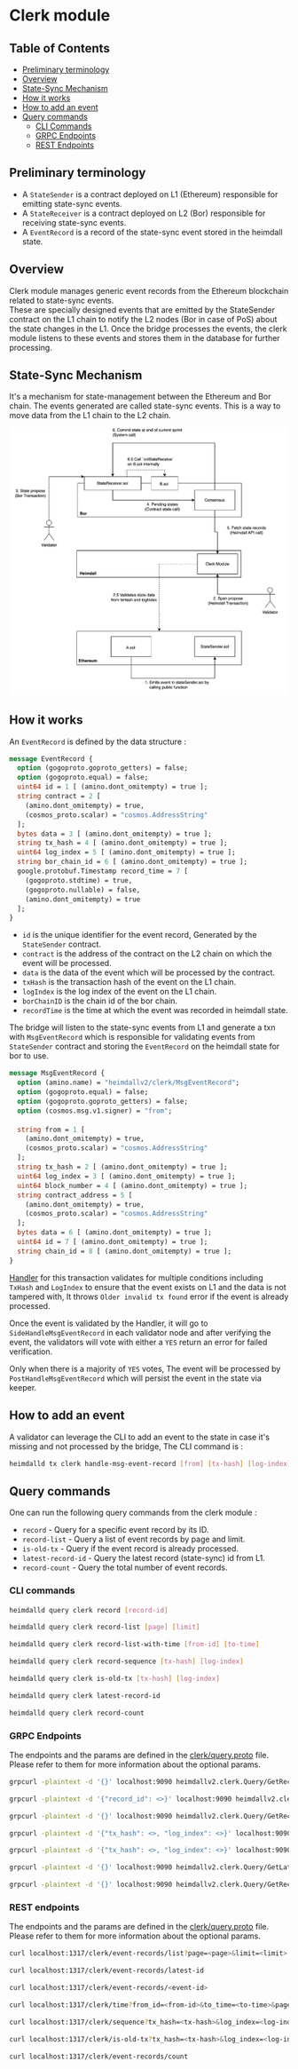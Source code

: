 # Clerk module

## Table of Contents

* [Preliminary terminology](#preliminary-terminology)
* [Overview](#overview)
* [State-Sync Mechanism](#state-sync-mechanism)
* [How it works](#how-it-works)
* [How to add an event](#how-to-add-an-event)
* [Query commands](#query-commands)
  * [CLI Commands](#cli-commands)
  * [GRPC Endpoints](#grpc-endpoints)
  * [REST Endpoints](#rest-endpoints)

## Preliminary terminology

* A `StateSender` is a contract deployed on L1 (Ethereum) responsible for emitting state-sync events.
* A `StateReceiver` is a contract deployed on L2 (Bor) responsible for receiving state-sync events.
* A `EventRecord` is a record of the state-sync event stored in the heimdall state.

## Overview

Clerk module manages generic event records from the Ethereum blockchain related to state-sync events.  
These are specially designed events that are emitted by the StateSender contract on the L1 chain to notify the L2 nodes
(Bor in case of PoS) about the state changes in the L1. 
Once the bridge processes the events,
the clerk module listens to these events and stores them in the database for further processing.

## State-Sync Mechanism

It's a mechanism for state-management between the Ethereum and Bor chain.
The events generated are called state-sync events.
This is a way to move data from the L1 chain to the L2 chain.

![State-Sync Flow](state_sync_flow.png)

## How it works

An `EventRecord` is defined by the data structure :

```protobuf
message EventRecord {
  option (gogoproto.goproto_getters) = false;
  option (gogoproto.equal) = false;
  uint64 id = 1 [ (amino.dont_omitempty) = true ];
  string contract = 2 [
    (amino.dont_omitempty) = true,
    (cosmos_proto.scalar) = "cosmos.AddressString"
  ];
  bytes data = 3 [ (amino.dont_omitempty) = true ];
  string tx_hash = 4 [ (amino.dont_omitempty) = true ];
  uint64 log_index = 5 [ (amino.dont_omitempty) = true ];
  string bor_chain_id = 6 [ (amino.dont_omitempty) = true ];
  google.protobuf.Timestamp record_time = 7 [
    (gogoproto.stdtime) = true,
    (gogoproto.nullable) = false,
    (amino.dont_omitempty) = true
  ];
}
```

* `id` is the unique identifier for the event record, Generated by the `StateSender` contract.
* `contract` is the address of the contract on the L2 chain on which the event will be processed.
* `data` is the data of the event which will be processed by the contract.
* `txHash` is the transaction hash of the event on the L1 chain.
* `logIndex` is the log index of the event on the L1 chain.
* `borChainID` is the chain id of the bor chain.
* `recordTime` is the time at which the event was recorded in heimdall state.

The bridge will listen to the state-sync events from L1 and generate a txn with `MsgEventRecord` which is responsible for validating events from `StateSender` contract and storing the `EventRecord` on the heimdall state for bor to use.

```protobuf
message MsgEventRecord {
  option (amino.name) = "heimdallv2/clerk/MsgEventRecord";
  option (gogoproto.equal) = false;
  option (gogoproto.goproto_getters) = false;
  option (cosmos.msg.v1.signer) = "from";

  string from = 1 [
    (amino.dont_omitempty) = true,
    (cosmos_proto.scalar) = "cosmos.AddressString"
  ];
  string tx_hash = 2 [ (amino.dont_omitempty) = true ];
  uint64 log_index = 3 [ (amino.dont_omitempty) = true ];
  uint64 block_number = 4 [ (amino.dont_omitempty) = true ];
  string contract_address = 5 [
    (amino.dont_omitempty) = true,
    (cosmos_proto.scalar) = "cosmos.AddressString"
  ];
  bytes data = 6 [ (amino.dont_omitempty) = true ];
  uint64 id = 7 [ (amino.dont_omitempty) = true ];
  string chain_id = 8 [ (amino.dont_omitempty) = true ];
}
```

[Handler](keeper/msg_server.go) for this transaction validates for multiple conditions including `TxHash` and `LogIndex` to ensure that the event exists on L1 and the data is not tampered with, It throws `Older invalid tx found` error if the event is already processed.

Once the event is validated by the Handler,
it will go to `SideHandleMsgEventRecord` in each validator node and after verifying the event,
the validators will vote with either a `YES` return an error for failed verification.

Only when there is a majority of `YES` votes, The event will be processed by `PostHandleMsgEventRecord` which will persist the event in the state via keeper.

## How to add an event

A validator can leverage the CLI to add an event to the state in case it's missing and not processed by the bridge, The CLI command is :

```bash
heimdalld tx clerk handle-msg-event-record [from] [tx-hash] [log-index] [block-number] [contract-address] [data] [id] [chain-id]
```

## Query commands

One can run the following query commands from the clerk module :

* `record` - Query for a specific event record by its ID.
* `record-list` - Query a list of event records by page and limit.
* `is-old-tx` - Query if the event record is already processed.
* `latest-record-id` - Query the latest record (state-sync) id from L1.
* `record-count` - Query the total number of event records.

### CLI commands

```bash
heimdalld query clerk record [record-id]
```

```bash
heimdalld query clerk record-list [page] [limit]
```

```bash
heimdalld query clerk record-list-with-time [from-id] [to-time]
```

```bash
heimdalld query clerk record-sequence [tx-hash] [log-index]
```

```bash
heimdalld query clerk is-old-tx [tx-hash] [log-index]
```

```bash
heimdalld query clerk latest-record-id
```

```bash
heimdalld query clerk record-count
```

### GRPC Endpoints

The endpoints and the params are defined in the [clerk/query.proto](/proto/heimdallv2/clerk/query.proto) file.
Please refer to them for more information about the optional params.

```bash
grpcurl -plaintext -d '{}' localhost:9090 heimdallv2.clerk.Query/GetRecordList
```

```bash
grpcurl -plaintext -d '{"record_id": <>}' localhost:9090 heimdallv2.clerk.Query/GetRecordById
```

```bash
grpcurl -plaintext -d '{}' localhost:9090 heimdallv2.clerk.Query/GetRecordListWithTime
```

```bash
grpcurl -plaintext -d '{"tx_hash": <>, "log_index": <>}' localhost:9090 heimdallv2.clerk.Query/GetRecordSequence
```

```bash
grpcurl -plaintext -d '{"tx_hash": <>, "log_index": <>}' localhost:9090 heimdallv2.clerk.Query/IsClerkTxOld
```

```bash
grpcurl -plaintext -d '{}' localhost:9090 heimdallv2.clerk.Query/GetLatestRecordId
```

```bash
grpcurl -plaintext -d '{}' localhost:9090 heimdallv2.clerk.Query/GetRecordCount
```

### REST endpoints

The endpoints and the params are defined in the [clerk/query.proto](/proto/heimdallv2/clerk/query.proto) file.
Please refer to them for more information about the optional params.

```bash
curl localhost:1317/clerk/event-records/list?page=<page>&limit=<limit>
```

```bash
curl localhost:1317/clerk/event-records/latest-id
```

```bash
curl localhost:1317/clerk/event-records/<event-id>
```

```bash
curl localhost:1317/clerk/time?from_id=<from-id>&to_time=<to-time>&page=<page>&limit=<limit>
```

```bash
curl localhost:1317/clerk/sequence?tx_hash=<tx-hash>&log_index=<log-index>
```

```bash
curl localhost:1317/clerk/is-old-tx?tx_hash=<tx-hash>&log_index=<log-index>
```

```bash
curl localhost:1317/clerk/event-records/count
```
